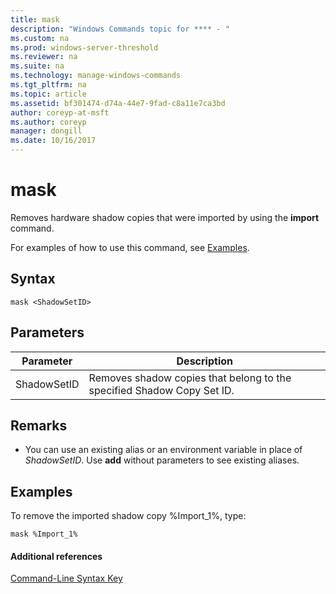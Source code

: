 ```yaml
---
title: mask
description: "Windows Commands topic for **** - "
ms.custom: na
ms.prod: windows-server-threshold
ms.reviewer: na
ms.suite: na
ms.technology: manage-windows-commands
ms.tgt_pltfrm: na
ms.topic: article
ms.assetid: bf301474-d74a-44e7-9fad-c8a11e7ca3bd
author: coreyp-at-msft
ms.author: coreyp
manager: dongill
ms.date: 10/16/2017
---
```


# mask



Removes hardware shadow copies that were imported by using the **import** command.

For examples of how to use this command, see [Examples](#BKMK_examples).

## Syntax

```
mask <ShadowSetID>
```

## Parameters

|Parameter|Description|
|---------|-----------|
|ShadowSetID|Removes shadow copies that belong to the specified Shadow Copy Set ID.|

## Remarks

-   You can use an existing alias or an environment variable in place of *ShadowSetID*. Use **add** without parameters to see existing aliases.

## <a name="BKMK_examples"></a>Examples

To remove the imported shadow copy %Import_1%, type:
```
mask %Import_1%
```

#### Additional references

[Command-Line Syntax Key](command-line-syntax-key.md)